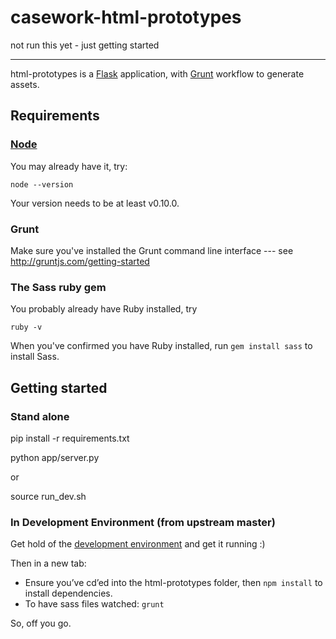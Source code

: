 casework-html-prototypes
========================

not run this yet - just getting started

-------------

html-prototypes is a [Flask](http://flask.pocoo.org/) application, with [Grunt](http://gruntjs.com/) workflow to generate assets.


## Requirements

### [Node](http://nodejs.org/)

You may already have it, try:

```
node --version
```

Your version needs to be at least v0.10.0.

### Grunt

Make sure you've installed the Grunt command line interface --- see http://gruntjs.com/getting-started

### The Sass ruby gem

You probably already have Ruby installed, try

```
ruby -v
```

When you've confirmed you have Ruby installed, run ```gem install sass``` to install Sass.


## Getting started

### Stand alone

pip install -r requirements.txt

python app/server.py

or

source run_dev.sh

### In Development Environment (from upstream master)

Get hold of the [development environment](https://github.com/LandRegistry/development-environment) and get it running :)

Then in a new tab:

* Ensure you’ve cd’ed into the html-prototypes folder, then ```npm install``` to install dependencies.
* To have sass files watched: ```grunt```

So, off you go.


